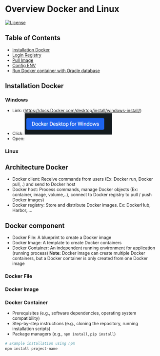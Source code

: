 # Overview Docker and Linux

[![License](https://img.shields.io/badge/license-MIT-blue.svg)](LICENSE) 



## Table of Contents

* [Installation Docker](#installation)
* [Login Registry](#usage)
* [Pull Image](#features)
* [Config ENV](#contributing)
* [Run Docker container with Oracle database](#license)

## Installation Docker
### Windows
* Link: (https://docs.Docker.com/desktop/install/windows-install/)
* Click: ![](image/1.png)
* Open:
### Linux
## Architecture Docker 
* Docker client: Receive commands from users (Ex: Docker run, Docker pull, .) and send to Docker host 
* Docker host: Process commands, manage Docker objects (Ex: container, image, volume,..), connect to Docker registry to pull / push Docker images) 
* Docker registry: Store and distribute Docker images. Ex: DockerHub, Harbor,....
![]()
![]()
## Docker component
* Docker File: A blueprint to create a Docker image 
* Docker Image: A template to create Docker containers 
* Docker Container: An independent running environment for application (running process) 
**Note:** Docker image can create multiple Docker containers, but a Docker container is only created from one Docker image
  ![]()
### Docker File
### Docker Image
### Docker Container



* Prerequisites (e.g., software dependencies, operating system compatibility)
* Step-by-step instructions (e.g., cloning the repository, running installation scripts)
* Package managers (e.g., `npm install`, `pip install`)

```bash
# Example installation using npm
npm install project-name
